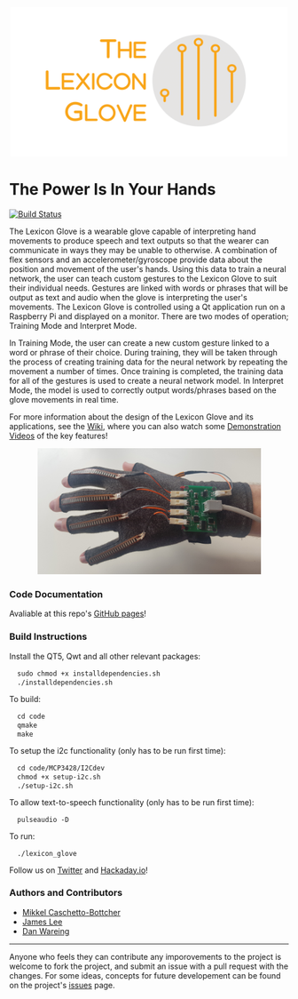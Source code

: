 <p align="center">
  <img height="269" width="500" src="https://github.com/mcbottcher/ENG5220/blob/master/images/logo_with_text-1.png">
</p>

# The Power Is In Your Hands

[![Build Status](https://travis-ci.com/mcbottcher/ENG5220.svg?branch=master)](https://travis-ci.com/mcbottcher/ENG5220)

The Lexicon Glove is a wearable glove capable of interpreting hand movements to produce speech and text outputs so that the wearer can communicate in ways they may be unable to otherwise. A combination of flex sensors and an accelerometer/gyroscope provide data about the position and movement of the user's hands. Using this data to train a neural network, the user can teach custom gestures to the Lexicon Glove to suit their individual needs. Gestures are linked with words or phrases that will be output as text and audio when the glove is interpreting the user's movements. The Lexicon Glove is controlled using a Qt application run on a Raspberry Pi and displayed on a monitor. There are two modes of operation; Training Mode and Interpret Mode.

In Training Mode, the user can create a new custom gesture linked to a word or phrase of their choice. During training, they will be taken through the process of creating training data for the neural network by repeating the movement a number of times. Once training is completed, the training data for all of the gestures is used to create a neural network model. In Interpret Mode, the model is used to correctly output words/phrases based on the glove movements in real time.



For more information about the design of the Lexicon Glove and its applications, see the [Wiki](https://github.com/mcbottcher/ENG5220/wiki), where you can also watch some [Demonstration Videos](https://github.com/mcbottcher/ENG5220/wiki/Demonstration-Videos) of the key features!

<p align="center">
  <img height="227" width="403" src="https://github.com/mcbottcher/ENG5220/blob/master/images/glove_photo_1.jpg">
</p>

### Code Documentation
Avaliable at this repo's [GitHub pages](https://mcbottcher.github.io/ENG5220)!


### Build Instructions

Install the QT5, Qwt and all other relevant packages:
```
  sudo chmod +x installdependencies.sh
  ./installdependencies.sh
```
To build:
```
  cd code
  qmake
  make
```
To setup the i2c functionality (only has to be run first time):
```
  cd code/MCP3428/I2Cdev
  chmod +x setup-i2c.sh
  ./setup-i2c.sh
```

To allow text-to-speech functionality (only has to be run first time):
```
  pulseaudio -D
```

To run:
```
  ./lexicon_glove
```


Follow us on [Twitter](https://twitter.com/GloveLexicon) and [Hackaday.io](https://hackaday.io/project/170876-realtime-gesture-recognition-glove)!

### Authors and Contributors 
* [Mikkel Caschetto-Bottcher](https://github.com/mcbottcher)
* [James Lee](https://github.com/jamielee183)
* [Dan Wareing](https://github.com/danwareing1)

***
Anyone who feels they can contribute any imporovements to the project is welcome to fork the project, and submit an issue with a pull request with the changes. For some ideas, concepts for future developement can be found on the project's [issues](https://github.com/mcbottcher/ENG5220/issues) page.
